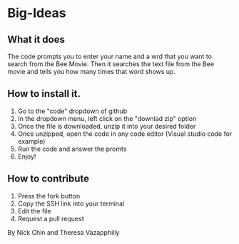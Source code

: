 # Big-Ideas

## What it does
The code prompts you to enter your name and a wrd that you want to search from the Bee Movie. Then it searches the text file from the Bee movie and tells you how many times that word shows up. 

## How to install it. 
1. Go to the "code" dropdown of github
2. In the dropdown menu, left click on the "downlad zip" option
3. Once the file is downloaded, unzip it into your desired folder
4. Once unzipped, open the code in any code editor (Visual studio code for example)
5. Run the code and answer the promts
6. Enjoy!

## How to contribute
1. Press the fork button
2. Copy the SSH link into your terminal
3. Edit the file
4. Request a pull request
   
By Nick Chin and Theresa Vazapphilly 
